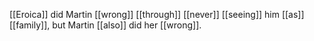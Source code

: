 [[Eroica]] did Martin [[wrong]] [[through]] [[never]] [[seeing]] him [[as]] [[family]], but Martin [[also]] did her [[wrong]]. 